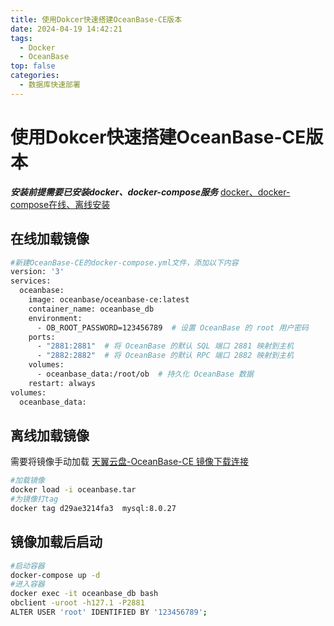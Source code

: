 ```yaml
---
title: 使用Dokcer快速搭建OceanBase-CE版本
date: 2024-04-19 14:42:21
tags: 
  - Docker
  - OceanBase
top: false
categories: 
  - 数据库快速部署
---
```

# 使用Dokcer快速搭建OceanBase-CE版本
***安装前提需要已安装docker、docker-compose服务*** [docker、docker-compose在线、离线安装](https://blog.csdn.net/weixin_45494811)
## 在线加载镜像
``` bash
#新建OceanBase-CE的docker-compose.yml文件，添加以下内容
version: '3'
services:
  oceanbase:
    image: oceanbase/oceanbase-ce:latest
    container_name: oceanbase_db
    environment:
      - OB_ROOT_PASSWORD=123456789  # 设置 OceanBase 的 root 用户密码
    ports:
      - "2881:2881"  # 将 OceanBase 的默认 SQL 端口 2881 映射到主机
      - "2882:2882"  # 将 OceanBase 的默认 RPC 端口 2882 映射到主机
    volumes:
      - oceanbase_data:/root/ob  # 持久化 OceanBase 数据
    restart: always
volumes:
  oceanbase_data:

```
## 离线加载镜像  
需要将镜像手动加载
[天翼云盘-OceanBase-CE 镜像下载连接](https://cloud.189.cn/t/6VB7ZfZviMBv（访问码：rkc3）)
``` bash
#加载镜像
docker load -i oceanbase.tar
#为镜像打tag
docker tag d29ae3214fa3  mysql:8.0.27
```
## 镜像加载后启动
``` bash
#启动容器
docker-compose up -d 
#进入容器
docker exec -it oceanbase_db bash
obclient -uroot -h127.1 -P2881
ALTER USER 'root' IDENTIFIED BY '123456789';
```